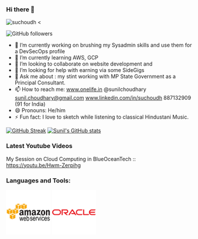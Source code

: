 ### Hi there 👋

<div align="left" inline>
<span align="left"> <img src="https://komarev.com/ghpvc/?username=ssuchoudh&label=Profile%20views&color=0e75b6&style=flat" alt="suchoudh" /> </span>
<<!--
  span align="left"> <a href="https://twitter.com/sunilchoudhary" target="blank"><img src="https://img.shields.io/twitter/follow/sunilchoudhary?logo=twitter&style=for-the-badge" alt="sunilchoudhary" /></a> </span>
  -->
</div>

![GitHub followers](https://img.shields.io/github/followers/suchoudh?style=social)

<!--
**suchoudh/suchoudh** is a ✨ _special_ ✨ repository because its `README.md` (this file) appears on your GitHub profile.

Here are some ideas to get you started:
-->

- 🔭 I’m currently working on brushing my Sysadmin skills and use them for a DevSecOps profile 
- 🌱 I’m currently learning AWS, GCP 
- 👯 I’m looking to collaborate on website development and 
- 🤔 I’m looking for help with earning via some SideGigs 
- 💬 Ask me about : my stint working with MP State Government as a Principal Consultant. 
- 📫 How to reach me: www.onelife.in @sunilchoudhary sunil.choudhary@gmail.com www.linkedin.com/in/suchoudh 887132909 (91 for India)  
- 😄 Pronouns: He/him 
- ⚡ Fun fact: I love to sketch while listening to classical Hindustani Music. 



[![GitHub Streak](https://github-readme-streak-stats.herokuapp.com?user=suchoudh&theme=radical)](https://git.io/streak-stats)
[![Sunil's GitHub stats](https://github-readme-stats.vercel.app/api?username=suchoudh)](https://github.com/suchoudh/github-readme-stats)


### Latest Youtube Videos

<!-- YT LIST START -->

My Session on Cloud Computing in BlueOceanTech :: https://youtu.be/Hwm-Zerpihg

### Languages and Tools:
<p align="left"><img src="amazonwebservices-original-wordmark.svg" alt="AWS" width="120" height="120"/> </a>
<a href="http"//www.oracle.com" target="blank"><img src="oracle-original.svg" alt="oracle"  width="120" height="120" /></a> 
</p>





